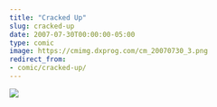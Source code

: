 ```yaml
---
title: "Cracked Up"
slug: cracked-up
date: 2007-07-30T00:00:00-05:00
type: comic
image: https://cmimg.dxprog.com/cm_20070730_3.png
redirect_from:
- comic/cracked-up/
---
```

[![](https://cmimg.dxprog.com/cm_20070730_3.png)](https://cmimg.dxprog.com/cm_20070730_3.png)


